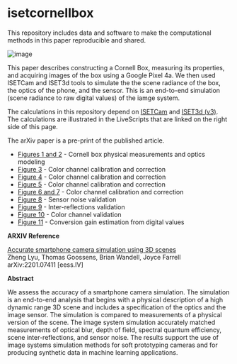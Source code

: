 # isetcornellbox

This repository includes data and software to make the computational methods in this paper reproducible and shared.

![image](https://user-images.githubusercontent.com/1837145/185008646-bcc9ebf4-87d8-464b-87e6-69dfd1182278.png)

This paper describes constructing a Cornell Box, measuring its properties, and acquiring images of the box using a Google Pixel 4a.  We then used ISETCam and ISET3d tools to simulate the the scene radiance of the box, the optics of the phone, and the sensor.  This is an end-to-end simulation (scene radiance to raw digital values) of the iamge system.

The calculations in this repository depend on [ISETCam](https://github.com/ISET/isetcam/wiki) and [ISET3d (v3)](https://github.com/ISET/iset3d/wiki). The calculations are illustrated in the LiveScripts that are linked on the right side of this page.

The arXiv paper is a pre-print of the published article. 

- [Figures 1 and 2](https://htmlpreview.github.io/?https://github.com/ISET/isetcornellbox/blob/main/papers/IEEE_2022/Figure_01_2.html) - Cornell box physical measurements and optics modeling
- [Figure 3](https://htmlpreview.github.io/?https://github.com/ISET/isetcornellbox/blob/main/papers/IEEE_2022/Figure_03.html) - Color channel calibration and correction
- [Figure 4](https://htmlpreview.github.io/?https://github.com/ISET/isetcornellbox/blob/main/papers/IEEE_2022/Figure_04.html) - Color channel calibration and correction
- [Figure 5](https://htmlpreview.github.io/?https://github.com/ISET/isetcornellbox/blob/main/papers/IEEE_2022/Figure_05.html) - Color channel calibration and correction
- [Figure 6 and 7](https://htmlpreview.github.io/?https://github.com/ISET/isetcornellbox/blob/main/papers/IEEE_2022/Figure_06_7.html) - Color channel calibration and correction
- [Figure 8](https://htmlpreview.github.io/?https://github.com/ISET/isetcornellbox/blob/main/papers/IEEE_2022/Figure_08.html) - Sensor noise validation
- [Figure 9](https://htmlpreview.github.io/?https://github.com/ISET/isetcornellbox/blob/main/papers/IEEE_2022/Figure_09.html) - Inter-reflections validation
- [Figure 10](https://htmlpreview.github.io/?https://github.com/ISET/isetcornellbox/blob/main/papers/IEEE_2022/Figure_10.html) - Color channel validation
- [Figure 11](https://htmlpreview.github.io/?https://github.com/ISET/isetcornellbox/blob/main/papers/IEEE_2022/Figure_11.html) - Conversion gain estimation from digital values


**ARXIV Reference**

[Accurate smartphone camera simulation using 3D scenes](https://arxiv.org/abs/2201.07411)
<br>Zheng Lyu, Thomas Goossens, Brian Wandell, Joyce Farrell
<br> arXiv:2201.07411 [eess.IV]

**Abstract**

We assess the accuracy of a smartphone camera simulation. The simulation is an end-to-end analysis that begins with a physical description of a high dynamic range 3D scene and includes a specification of the optics and the image sensor. The simulation is compared to measurements of a physical version of the scene. The image system simulation accurately matched measurements of optical blur, depth of field, spectral quantum efficiency, scene inter-reflections, and sensor noise. The results support the use of image systems simulation methods for soft prototyping cameras and for producing synthetic data in machine learning applications.

  

